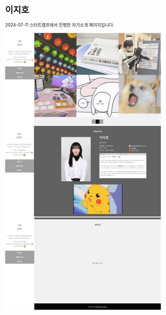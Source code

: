 # 이지호

2024-07-11 스타트캠프에서 진행한 자기소개 페이지입니다. <br><br>
![thumnail01](image/thumnail01.png)
![thumnail02](image/thumnail02.png)
![thumnail03](image/thumnail03.png)
